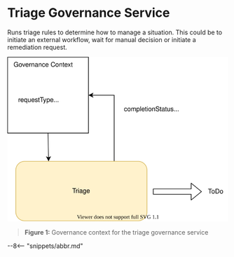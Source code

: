 <!-- SPDX-License-Identifier: CC-BY-4.0 -->
<!-- Copyright Contributors to the ODPi Egeria project. -->

#  Triage Governance Service

Runs triage rules to determine how to manage a situation.
This could be to initiate an external workflow, wait for manual
decision or initiate a remediation request.


![Figure 1](triage-governance-service-context.svg)
> **Figure 1:** Governance context for the triage governance service




--8<-- "snippets/abbr.md"